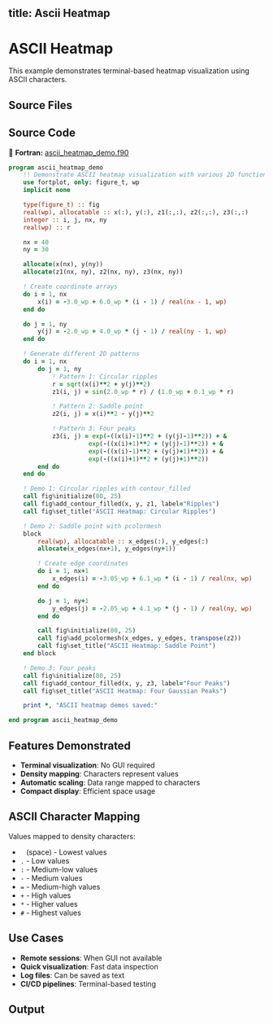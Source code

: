 title: Ascii Heatmap
---

# ASCII Heatmap

This example demonstrates terminal-based heatmap visualization using ASCII characters.

## Source Files

## Source Code

🔷 **Fortran:** [ascii_heatmap_demo.f90](https://github.com/lazy-fortran/fortplot/blob/main/example/fortran/ascii_heatmap/ascii_heatmap_demo.f90)

```fortran
program ascii_heatmap_demo
    !! Demonstrate ASCII heatmap visualization with various 2D functions
    use fortplot, only: figure_t, wp
    implicit none

    type(figure_t) :: fig
    real(wp), allocatable :: x(:), y(:), z1(:,:), z2(:,:), z3(:,:)
    integer :: i, j, nx, ny
    real(wp) :: r

    nx = 40
    ny = 30

    allocate(x(nx), y(ny))
    allocate(z1(nx, ny), z2(nx, ny), z3(nx, ny))

    ! Create coordinate arrays
    do i = 1, nx
        x(i) = -3.0_wp + 6.0_wp * (i - 1) / real(nx - 1, wp)
    end do

    do j = 1, ny
        y(j) = -2.0_wp + 4.0_wp * (j - 1) / real(ny - 1, wp)
    end do

    ! Generate different 2D patterns
    do i = 1, nx
        do j = 1, ny
            ! Pattern 1: Circular ripples
            r = sqrt(x(i)**2 + y(j)**2)
            z1(i, j) = sin(2.0_wp * r) / (1.0_wp + 0.1_wp * r)

            ! Pattern 2: Saddle point
            z2(i, j) = x(i)**2 - y(j)**2

            ! Pattern 3: Four peaks
            z3(i, j) = exp(-((x(i)-1)**2 + (y(j)-1)**2)) + &
                      exp(-((x(i)+1)**2 + (y(j)-1)**2)) + &
                      exp(-((x(i)-1)**2 + (y(j)+1)**2)) + &
                      exp(-((x(i)+1)**2 + (y(j)+1)**2))
        end do
    end do

    ! Demo 1: Circular ripples with contour_filled
    call fig%initialize(80, 25)
    call fig%add_contour_filled(x, y, z1, label="Ripples")
    call fig%set_title("ASCII Heatmap: Circular Ripples")

    ! Demo 2: Saddle point with pcolormesh
    block
        real(wp), allocatable :: x_edges(:), y_edges(:)
        allocate(x_edges(nx+1), y_edges(ny+1))

        ! Create edge coordinates
        do i = 1, nx+1
            x_edges(i) = -3.05_wp + 6.1_wp * (i - 1) / real(nx, wp)
        end do

        do j = 1, ny+1
            y_edges(j) = -2.05_wp + 4.1_wp * (j - 1) / real(ny, wp)
        end do

        call fig%initialize(80, 25)
        call fig%add_pcolormesh(x_edges, y_edges, transpose(z2))
        call fig%set_title("ASCII Heatmap: Saddle Point")
    end block

    ! Demo 3: Four peaks
    call fig%initialize(80, 25)
    call fig%add_contour_filled(x, y, z3, label="Four Peaks")
    call fig%set_title("ASCII Heatmap: Four Gaussian Peaks")

    print *, "ASCII heatmap demos saved:"

end program ascii_heatmap_demo
```

## Features Demonstrated

- **Terminal visualization**: No GUI required
- **Density mapping**: Characters represent values
- **Automatic scaling**: Data range mapped to characters
- **Compact display**: Efficient space usage

## ASCII Character Mapping

Values mapped to density characters:
- ` ` (space) - Lowest values
- `.` - Low values
- `:` - Medium-low values
- `-` - Medium values
- `=` - Medium-high values
- `+` - High values
- `*` - Higher values
- `#` - Highest values

## Use Cases

- **Remote sessions**: When GUI not available
- **Quick visualization**: Fast data inspection
- **Log files**: Can be saved as text
- **CI/CD pipelines**: Terminal-based testing

## Output

